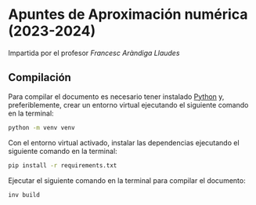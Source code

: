 # Apuntes de Aproximación numérica (2023-2024)

Impartida por el profesor _Francesc Aràndiga Llaudes_

## Compilación

Para compilar el documento es necesario tener instalado
[Python](https://www.python.org/downloads/) y, preferiblemente, crear un
entorno virtual ejecutando el siguiente comando en la terminal:

```bash
python -m venv venv
```

Con el entorno virtual activado, instalar las dependencias ejecutando el
siguiente comando en la terminal:

```bash
pip install -r requirements.txt
```

Ejecutar el siguiente comando en la terminal para compilar el documento:
    
```bash
inv build
```
